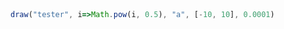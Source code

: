 <!-- @import "/plotly.js" -->
<!-- @import "/drawFun.js" -->

<br>
<br>

```javascript {cmd element="<div id='tester' width=100%></div>"}
draw("tester", i=>Math.pow(i, 0.5), "a", [-10, 10], 0.0001)
```
